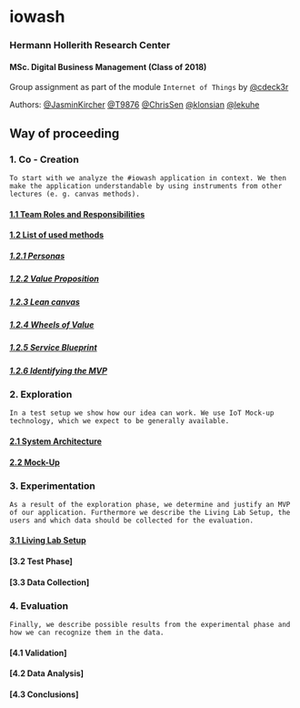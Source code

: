 # iowash
### Hermann Hollerith Research Center  
#### MSc. Digital Business Management (Class of 2018) 
Group assignment as part of the module `Internet of Things` by [@cdeck3r](https://github.com/cdeck3r)  
  
Authors: [@JasminKircher](https://github.com/JasminKircher) [@T9876](https://github.com/T9876) [@ChrisSen](https://github.com/ChrisSen) [@klonsian](https://github.com/klonsian) [@lekuhe](https://github.com/lekuhe)

## Way of proceeding
### 1. Co - Creation

`To start with we analyze the #iowash application in context. We then make the application understandable by using instruments from other lectures (e. g. canvas methods).`

#### [1.1 Team Roles and Responsibilities](https://github.com/hhzsmartlab/iowash/blob/master/01_Co-Creation/1.1_Team.md)
  
#### [1.2 List of used methods](https://github.com/hhzsmartlab/iowash/blob/master/01_Co-Creation/1.2_Methods.md)
  
##### [1.2.1 Personas](https://github.com/hhzsmartlab/iowash/blob/master/01_Co-Creation/1.2_Methods.md#personas)
##### [1.2.2 Value Proposition](https://github.com/hhzsmartlab/iowash/blob/master/01_Co-Creation/1.2_Methods.md#value-proposition)
##### [1.2.3 Lean canvas](https://github.com/hhzsmartlab/iowash/blob/master/01_Co-Creation/1.2_Methods.md#lean-canvas)
##### [1.2.4 Wheels of Value](https://github.com/hhzsmartlab/iowash/blob/master/01_Co-Creation/1.2_Methods.md#wheels-of-value)
##### [1.2.5 Service Blueprint](https://github.com/hhzsmartlab/iowash/blob/master/01_Co-Creation/1.2_Methods.md#service-blueprint)
##### [1.2.6 Identifying the MVP](https://github.com/hhzsmartlab/iowash/blob/master/01_Co-Creation/1.2_Methods.md#identifying-the-mvp)
    
### 2. Exploration
`In a test setup we show how our idea can work. We use IoT Mock-up technology, which we expect to be generally available.`

#### [2.1 System Architecture](https://github.com/hhzsmartlab/iowash/blob/master/02_Exploration/2.1_System%20Architecture)
#### [2.2 Mock-Up](https://github.com/hhzsmartlab/iowash/blob/master/02_Exploration/1.2_Mock-Up)

### 3. Experimentation
`As a result of the exploration phase, we determine and justify an MVP of our application. Furthermore we describe the Living Lab Setup, the users and which data should be collected for the evaluation.`

#### [3.1 Living Lab Setup](https://github.com/hhzsmartlab/iowash/blob/master/03_Experimentation/3.1_Living-Lab-Setup.md)
#### [3.2 Test Phase]
#### [3.3 Data Collection]

### 4. Evaluation
`Finally, we describe possible results from the experimental phase and how we can recognize them in the data.`

#### [4.1 Validation]
#### [4.2 Data Analysis]
#### [4.3 Conclusions]
